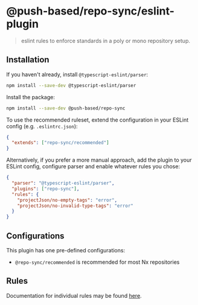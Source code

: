 # @push-based/repo-sync/eslint-plugin

> eslint rules to enforce standards in a poly or mono repository setup.

## Installation

If you haven't already, install `@typescript-eslint/parser`:

```bash
npm install --save-dev @typescript-eslint/parser
```

Install the package:

```bash
npm install --save-dev @push-based/repo-sync
```

To use the recommended ruleset, extend the configuration in your ESLint config (e.g. `.eslintrc.json`):

```json
{
  "extends": ["repo-sync/recommended"]
}
```

Alternatively, if you prefer a more manual approach, add the plugin to your ESLint config, configure parser and enable whatever rules you chose:

```json
{
  "parser": "@typescript-eslint/parser",
  "plugins": ["repo-sync"],
  "rules": {
    "projectJson/no-empty-tags": "error",
    "projectJson/no-invalid-type-tags": "error"
  }
}
```

## Configurations

This plugin has one pre-defined configurations:

- `@repo-sync/recommended` is recommended for most Nx repositories

## Rules

Documentation for individual rules may be found [here](???).
